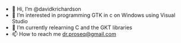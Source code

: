 - 👋 Hi, I’m @davidkrichardson
- 👀 I’m interested in programming GTK in c on Windows using Visual Studio
- 🌱 I’m currently relearning C and the GKT libraries 
- 📫 How to reach me dr.proseq@gmail.com

<!---
davidkrichardson/davidkrichardson is a ✨ special ✨ repository because its `README.md` (this file) appears on your GitHub profile.
You can click the Preview link to take a look at your changes.
--->
